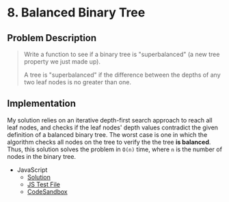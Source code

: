 # 8. Balanced Binary Tree

## Problem Description

> Write a function to see if a binary tree is "superbalanced" (a new tree property we just made up).
>
> A tree is "superbalanced" if the difference between the depths of any two leaf nodes is no greater than one.

## Implementation

My solution relies on an iterative depth-first search approach to reach all leaf nodes, and checks if the leaf nodes' depth values contradict the given definition of a balanced binary tree. The worst case is one in which the algorithm checks all nodes on the tree to verify the the tree **is balanced**. Thus, this solution solves the problem in `O(n)` time, where `n` is the number of nodes in the binary tree.

- JavaScript
  - [Solution](./solution.js)
  - [JS Test File](./checkSolution.test.js)
  - [CodeSandbox](https://codesandbox.io/s/l74yr4k72q?autoresize=1&fontsize=14&module=%2Fsolution.js&previewwindow=tests)
